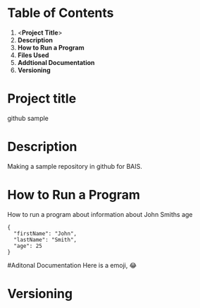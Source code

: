 # Table of Contents


1. <**Project Title**>
2. **Description**
3. **How to Run a Program**
4. **Files Used**
5. **Addtional Documentation**
6. **Versioning** 

# Project title 
github sample 

# Description 
Making a sample repository in github for BAIS. 

# How to Run a Program 
How to run a program about information about John Smiths age
```
{
  "firstName": "John",
  "lastName": "Smith",
  "age": 25
}
```
#Aditonal Documentation
Here is a emoji, :joy:

# Versioning 
